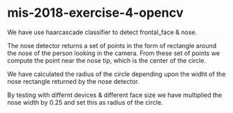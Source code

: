 # mis-2018-exercise-4-opencv

We have use haarcascade classifier to detect frontal_face & nose.

The nose detector returns a set of points in the form of rectangle around the nose of the person looking in the camera.
From these set of points we compute the point near the nose tip, which is the center of the circle.

We have calculated the radius of the circle depending upon the widht of the nose rectangle returned by the nose detector. 

By testing with differnt devices & different face size we have multiplied the nose width by 0.25 and set this as radius of the circle.

